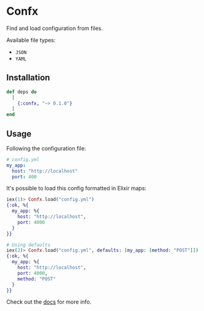 # Confx

Find and load configuration from files.

Available file types:
- `JSON`
- `YAML`

## Installation

```elixir
def deps do
  [
    {:confx, "~> 0.1.0"}
  ]
end
```

## Usage

Following the configuration file:

```yaml
# config.yml
my_app:
  host: "http://localhost"
  port: 400
```

It's possible to load this config formatted in Elixir maps:

```elixir
iex(1)> Confx.load("config.yml")
{:ok, %{
  my_app: %{
    host: "http://localhost",
    port: 4000
  }
}}

# Using defaults
iex(2)> Confx.load("config.yml", defaults: [my_app: [method: "POST"]])
{:ok, %{
  my_app: %{
    host: "http://localhost",
    port: 4000,
    method: "POST"
  }
}}
```

Check out the [docs]() for more info.
